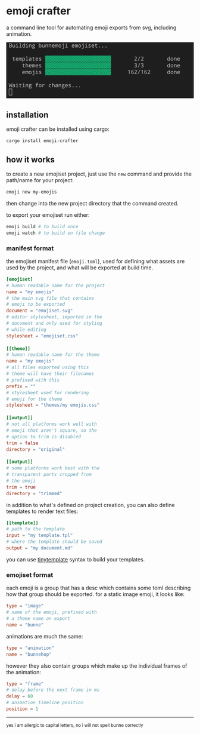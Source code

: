 # emoji crafter

a command line tool for automating emoji exports from svg, including animation.

<img src="demo.webp">


## installation

emoji crafter can be installed using cargo:

```sh
cargo install emoji-crafter
```


## how it works

to create a new emojiset project, just use the `new` command and provide the path/name for your project:

```sh
emoji new my-emojis
```

then change into the new project directory that the command created.

to export your emojiset run either:

```sh
emoji build # to build once
emoji watch # to build on file change
```


### manifest format

the emojiset manifest file (`emoji.toml`), used for defining what assets are used by the project, and what will be exported at build time.

```toml
[emojiset]
# human readable name for the project
name = "my emojis"
# the main svg file that contains
# emoji to be exported
document = "emojiset.svg"
# editor stylesheet, imported in the
# document and only used for styling
# while editing
stylesheet = "emojiset.css"

[[theme]]
# human readable name for the theme
name = "my emojis"
# all files exported using this
# theme will have their filenames
# prefixed with this
prefix = ""
# stylesheet used for rendering
# emoji for the theme
stylesheet = "themes/my emojis.css"

[[output]]
# not all platforms work well with
# emoji that aren't square, so the
# option to trim is disabled
trim = false
directory = "original"

[[output]]
# some platforms work best with the
# transparent parts cropped from
# the emoji
trim = true
directory = "trimmed"
```

in addition to what's defined on project creation, you can also define templates to render text files:

```toml
[[template]]
# path to the template
input = "my template.tpl"
# where the template should be saved
output = "my document.md"
```

you can use <a href="https://docs.rs/tinytemplate/latest/tinytemplate/syntax/index.html">tinytemplate</a> syntax to build your templates.


### emojiset format

each emoji is a group that has a desc which contains some toml describing how that group should be exported. for a static image emoji, it looks like:

```toml
type = "image"
# name of the emoji, prefixed with
# a theme name on export
name = "bunne"
```

animations are much the same:

```toml
type = "animation"
name = "bunnehop"
```

however they also contain groups which make up the individual frames of the animation:

```toml
type = "frame"
# delay before the next frame in ms
delay = 60
# animation timeline position
position = 1
```

---

<sup>yes i am allergic to capital letters, no i will not spell bunne correctly</sup>
